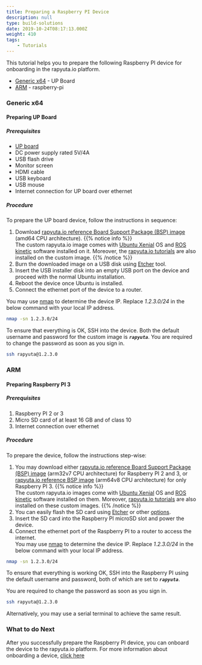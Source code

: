 ```yaml
---
title: Preparing a Raspberry PI Device
description: null
type: build-solutions
date: 2019-10-24T08:17:13.000Z
weight: 410
tags:
    - Tutorials
---
```


This tutorial helps you to prepare the following Raspberry PI device for onboarding in the rapyuta.io platform.
* [Generic x64](#generic-x64) - UP Board
* [ARM](#arm) - raspberry-pi

### Generic x64
#### Preparing UP Board
##### Prerequisites
- [UP board](https://up-board.org/up/specifications/)
- DC power supply rated 5V/4A
- USB flash drive
- Monitor screen
- HDMI cable
- USB keyboard
- USB mouse
- Internet connection for UP board over ethernet

##### Procedure
To prepare the UP board device, follow the instructions in sequence:

1. Download [rapyuta.io reference Board Support Package (BSP) image](https://storage.googleapis.com/io-reference-bsp-images/up/ubuntu/2018-08-23-rapyuta-robotics-xenial-ros-up-board-amd64.iso) (amd64 CPU architecture).
{{% notice info %}}  
The custom rapyuta.io image comes with [Ubuntu Xenial](http://releases.ubuntu.com/xenial/)
OS and [ROS kinetic](http://wiki.ros.org/kinetic) software installed on it.
Moreover, the [rapyuta.io tutorials](https://github.com/rapyuta-robotics/io_tutorials)
are also installed on the custom image.
{{% /notice %}}
2. Burn the downloaded image on a USB disk using [Etcher](https://etcher.io/) tool.
3. Insert the USB installer disk into an empty USB port on the device and proceed with the normal Ubuntu installation.
4. Reboot the device once Ubuntu is installed.
5. Connect the ethernet port of the device to a router.

You may use [nmap](https://nmap.org/) to determine the device IP.
Replace *1.2.3.0/24* in the below command with your local IP address.

```bash
nmap -sn 1.2.3.0/24
```
To ensure that everything is OK, SSH into the device. Both the default username
and password for the custom image is ***`rapyuta`***. You are required to change the
password as soon as you sign in.

```bash
ssh rapyuta@1.2.3.0
```

### ARM
#### Preparing Raspberry PI 3
##### Prerequisites

1. Raspberry PI 2 or 3
2. Micro SD card of at least 16 GB and of class 10
3. Internet connection over ethernet

##### Procedure
To prepare the device, follow the instructions step-wise:

1. You may download either [rapyuta.io reference Board Support Package (BSP)
image](https://storage.googleapis.com/io-reference-bsp-images/raspberrypi/ubuntu/2018-07-14-rapyuta-robotics-xenial-ros-raspberry-pi-armhf.img.xz) (arm32v7 CPU architecture) for Raspberry PI 2 and 3,
or [rapyuta.io reference BSP image](https://storage.googleapis.com/io-reference-bsp-images/raspberrypi/ubuntu/2018-07-18-rapyuta-robotics-xenial-ros-raspberry-pi-arm64.img.xz) (arm64v8 CPU architecture) for only Raspberry PI 3.
{{% notice info %}}  
The custom rapyuta.io images come with [Ubuntu Xenial](http://releases.ubuntu.com/xenial/)
OS and [ROS kinetic](http://wiki.ros.org/kinetic) software installed on them.
Moreover, [rapyuta.io tutorials](https://github.com/rapyuta-robotics/io_tutorials)
are also installed on these custom images.
{{% /notice %}}
2. You can easily flash the SD card using [Etcher](https://etcher.io) or other [options](https://www.raspberrypi.org/documentation/installation/installing-images/).
3. Insert the SD card into the Raspberry PI microSD slot and power the device.
4. Connect the ethernet port of the Raspberry PI to a router to access the internet.  
You may use [nmap](https://nmap.org/) to determine the device IP.
Replace *1.2.3.0/24* in the below command with your local IP address.

```bash
nmap -sn 1.2.3.0/24
```
To ensure that everything is working OK, SSH into the Raspberry PI using
the default username and password, both of which are set to ***`rapyuta`***.

You are required to change the password as soon as you sign in.

```bash
ssh rapyuta@1.2.3.0
```

Alternatively, you may use a serial terminal to achieve the same result.

### What to do Next

After you successfully prepare the Raspberry PI device, you can onboard the device to the rapyuta.io platform. For more information about onboarding a device, [click here](/3_how-tos/32_device-management/321_onboarding-a-device)

